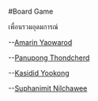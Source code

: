#Board Game 

เพื่อนรวมอุดมการณ์ 

--[Amarin Yaowarod](https://6530200908.github.io/)

--[Panupong Thondcherd](https://6530200339.github.io/)

--[Kasidid Yookong](https://kasidid-y.github.io/)

--[Suphanimit Nilchawee](https://6530200517.github.io/)

